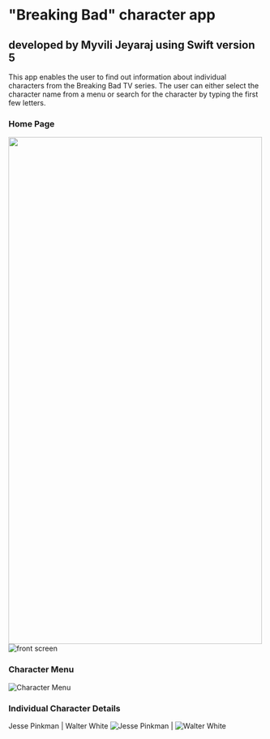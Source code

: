 # "Breaking Bad" character app
## developed by Myvili Jeyaraj using Swift version 5

This app enables the user to find out information about individual characters from the Breaking Bad TV series. The user can either select the character name from a menu or search for the character by typing the first few letters.

### Home Page

<a href="url"><img src="https://github.com/myjeyaraj/BreakingBad/blob/BB-001/screenshots/front%20screen.png" align="left" height="1000" width="500" ></a>
![front screen](https://github.com/myjeyaraj/BreakingBad/blob/BB-001/screenshots/front%20screen.png)

### Character Menu

![Character Menu](https://github.com/myjeyaraj/BreakingBad/blob/BB-001/screenshots/chacter%20menu.png)

### Individual Character Details

Jesse Pinkman | Walter White
![Jesse Pinkman](https://github.com/myjeyaraj/BreakingBad/blob/BB-001/screenshots/JessePinkman.png) | ![Walter White](https://github.com/myjeyaraj/BreakingBad/blob/BB-001/screenshots/WalterWhite.png)
